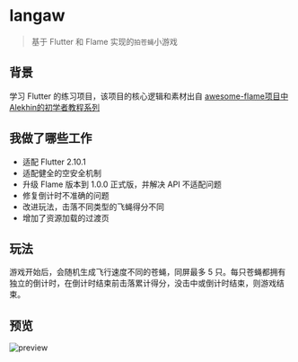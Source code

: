 # langaw

> 基于 Flutter 和 Flame 实现的`拍苍蝇`小游戏

## 背景

学习 Flutter 的练习项目，该项目的核心逻辑和素材出自 [awesome-flame项目中Alekhin的初学者教程系列](https://jap.alekhin.io/create-mobile-game-flutter-flame-beginner-tutorial)

## 我做了哪些工作
- 适配 Flutter 2.10.1
- 适配健全的空安全机制
- 升级 Flame 版本到 1.0.0 正式版，并解决 API 不适配问题
- 修复倒计时不准确的问题
- 改进玩法，击落不同类型的飞蝇得分不同
- 增加了资源加载的过渡页

## 玩法

游戏开始后，会随机生成飞行速度不同的苍蝇，同屏最多 5 只。每只苍蝇都拥有独立的倒计时，在倒计时结束前击落累计得分，没击中或倒计时结束，则游戏结束。

## 预览

![preview](./screenshot/preview.gif)
